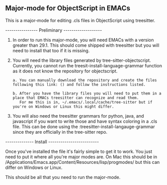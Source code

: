 


Major-mode for ObjectScript in EMACs
-----------------------------------------
This is a major-mode for editing .cls files in ObjectScript using treesitter.



---------------- Preliminary -------------------

1. In order to run this major-mode, you will need EMACs with a version greater than 29.1.
   This should come shipped with treesitter but you will need to install that too if it is missing.
   
2. You will need the library files generated by tree-sitter-objectscript. Currently, you cannot run the
   treesit-install-language-grammar function as it does not know the repository for objectscript.
   
       a. You can manually download the repository and create the files following this link: () and follow the instructions listed.
        
       b. After you have the library files you will need to put them in a place that EMACs treesitter can recognize and read them. 
          For me this is in, ~/.emacs/.local/cache/tree-sitter but if you're on Windows or Linux this might differ.
          
3. You will also need the treesitter grammars for python, java, and javascript if you want to write those and have syntax coloring in a .cls file.
   This can be done using the :treesitter-install-langauge-grammar since they are officially in the tree-sitter repo.
   
   
-------------- Install -------------------------


Once you've installed the file it's fairly simple to get it to work.
You just need to put it where all you're major modes are.
On Mac this should be in /Applications/Emacs.app/Content/Resources/lisp/progmodes/
but this can differ on Windows or Linux.

This should be all that you need to run the major-mode.

